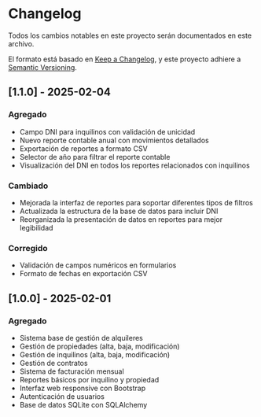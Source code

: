 # Changelog
Todos los cambios notables en este proyecto serán documentados en este archivo.

El formato está basado en [Keep a Changelog](https://keepachangelog.com/es-ES/1.0.0/),
y este proyecto adhiere a [Semantic Versioning](https://semver.org/spec/v2.0.0.html).

## [1.1.0] - 2025-02-04

### Agregado
- Campo DNI para inquilinos con validación de unicidad
- Nuevo reporte contable anual con movimientos detallados
- Exportación de reportes a formato CSV
- Selector de año para filtrar el reporte contable
- Visualización del DNI en todos los reportes relacionados con inquilinos

### Cambiado
- Mejorada la interfaz de reportes para soportar diferentes tipos de filtros
- Actualizada la estructura de la base de datos para incluir DNI
- Reorganizada la presentación de datos en reportes para mejor legibilidad

### Corregido
- Validación de campos numéricos en formularios
- Formato de fechas en exportación CSV

## [1.0.0] - 2025-02-01

### Agregado
- Sistema base de gestión de alquileres
- Gestión de propiedades (alta, baja, modificación)
- Gestión de inquilinos (alta, baja, modificación)
- Gestión de contratos
- Sistema de facturación mensual
- Reportes básicos por inquilino y propiedad
- Interfaz web responsive con Bootstrap
- Autenticación de usuarios
- Base de datos SQLite con SQLAlchemy
